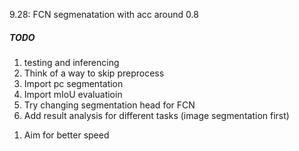 9.28: FCN segmenatation with acc around 0.8
##### TODO
1. testing and inferencing
1. Think of a way to skip preprocess
1. Import pc segmentation
1. Import mIoU evaluatioin
1. Try changing segmentation head for FCN
1. Add result analysis for different tasks (image segmentation first)
<!-- 1. Get rid of get_model. n_categories should by determined by the dataset -->
1. Aim for better speed
